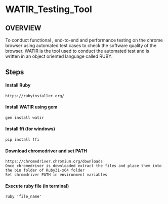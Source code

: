 # WATIR_Testing_Tool

<h2>OVERVIEW</h2>
<p>To conduct functional , end-to-end and performance testing on the chrome browser using automated test cases to check the software quality of the browser. WATIR is the tool used to conduct the automated test and is written in an object oriented language called RUBY.</p>

## Steps

#### Install Ruby
```
https://rubyinstaller.org/
```

#### Install WATIR using gem
```
gem install watir
```
#### Install ffi (for windows)
```
pip install ffi
```
#### Download chromedriver and set PATH
```
https://chromedriver.chromium.org/downloads
Once chromedriver is downloaded extract the files and place them into the bin folder of Ruby31-x64 folder
Set chromdriver PATH in environment variables
```

#### Execute ruby file (in terminal)
```
ruby 'file_name'
```

